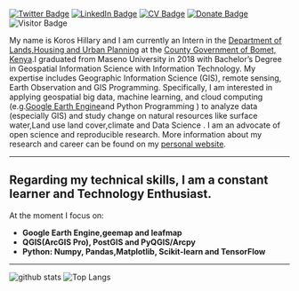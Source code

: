 [![Twitter Badge](https://img.shields.io/twitter/follow/kipngeno_koros?style=social)](https://twitter.com/kipngeno_koros)
[![LinkedIn Badge](https://img.shields.io/badge/My-LinkedIn-blue)](https://www.linkedin.com/in/hillarykoros/)
[![CV Badge](https://img.shields.io/badge/My-CV-critical)](https://hillarykoros.github.io/docs/Resume.docx)
[![Donate Badge](https://img.shields.io/badge/Donate-Buy%20me%20a%20coffee-yellowgreen.svg)](https://www.buymeacoffee.com/hillarykoros)
![Visitor Badge](https://visitor-badge.laobi.icu/badge?page_id=HillaryKoros.HillaryKoros)

My name is Koros Hillary  and I am  currently an Intern  in the  [Department of Lands,Housing and Urban Planning](https://bomet.go.ke/landshousing-urban-planning/) at the [County Government of Bomet, Kenya](https://bomet.go.ke/).I graduated from Maseno University in 2018 with Bachelor’s Degree in Geospatial Information Science with Information Technology. My expertise includes Geographic Information Science (GIS), remote sensing, Earth Observation and GIS Programming. Specifically, I am interested in applying geospatial big data, machine learning, and cloud computing (e.g.[Google Earth Engine](https://earthengine.google.com/)and Python Programming ) to  analyze data (especially GIS) and study change on natural resources like surface water,Land use land cover,climate and  Data Science . I am an advocate of open science and reproducible research. More information about my research and career can be found on my [personal website](https://hillarykoros.github.io/).

---

## Regarding my technical skills, I am a constant learner and Technology Enthusiast. 
At the moment I focus on:
- **Google Earth Engine,geemap and leafmap**  
- **QGIS(ArcGIS Pro), PostGIS and PyQGIS/Arcpy** 
- **Python: Numpy, Pandas,Matplotlib, Scikit-learn and TensorFlow** 
---

![github stats](https://github-readme-stats.vercel.app/api?username=HillaryKoros&show_icons=true)
![Top Langs](https://github-readme-stats.vercel.app/api/top-langs/?username=HillaryKoros&langs_count=3&hide=javascript,go,html,css,tex)

